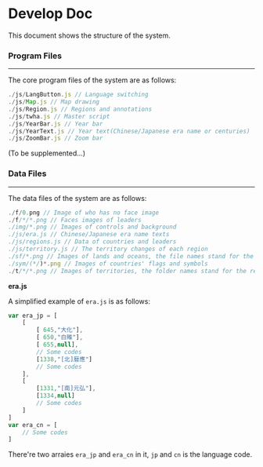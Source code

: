 # Develop Doc

This document shows the structure of the system.

### Program Files
---
The core program files of the system are as follows:

``` javascript
./js/LangButton.js // Language switching
./js/Map.js // Map drawing
./js/Region.js // Regions and annotations
./js/twha.js // Master script
./js/YearBar.js // Year bar
./js/YearText.js // Year text(Chinese/Japanese era name or centuries)
./js/ZoomBar.js // Zoom bar
```

(To be supplemented...)

### Data Files
---
The data files of the system are as follows:

``` javascript
./f/0.png // Image of who has no face image
./f/*/*.png // Faces images of leaders
./img/*.png // Images of controls and background
./js/era.js // Chinese/Japanese era name texts
./js/regions.js // Data of countries and leaders 
./js/territory.js // The territory changes of each region
./sf/*.png // Images of lands and oceans, the file names stand for the region id
./sym/(*/)*.png // Images of countries' flags and symbols
./t/*/*.png // Images of territories, the folder names stand for the region id and the file names stand for the years
```

**era.js**

A simplified example of `era.js` is as follows:

``` javascript
var era_jp = [
	[
		[ 645,"大化"],
		[ 650,"白雉"],
		[ 655,null],
		// Some codes
		[1338,"[北]暦應"]
		// Some codes
	],
	[
		[1331,"[南]元弘"],
		[1334,null]
		// Some codes
	]
]
var era_cn = [
	// Some codes
]
```

There're two arraies `era_jp` and `era_cn` in it, `jp` and `cn` is the language code. 